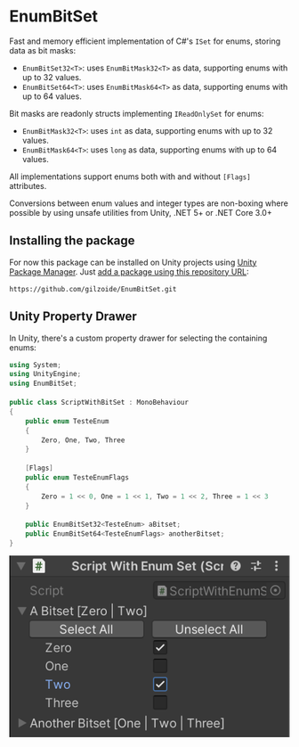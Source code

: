 # EnumBitSet
Fast and memory efficient implementation of C#'s `ISet` for enums, storing data
as bit masks:
- `EnumBitSet32<T>`: uses `EnumBitMask32<T>` as data, supporting enums with up to 32 values.
- `EnumBitSet64<T>`: uses `EnumBitMask64<T>` as data, supporting enums with up to 64 values.

Bit masks are readonly structs implementing `IReadOnlySet` for enums:
- `EnumBitMask32<T>`: uses `int` as data, supporting enums with up to 32 values.
- `EnumBitMask64<T>`: uses `long` as data, supporting enums with up to 64 values.

All implementations support enums both with and without `[Flags]` attributes.

Conversions between enum values and integer types are non-boxing where possible
by using unsafe utilities from Unity, .NET 5+ or .NET Core 3.0+


## Installing the package
For now this package can be installed on Unity projects using [Unity Package Manager](https://docs.unity3d.com/Manual/Packages.html).
Just [add a package using this repository URL](https://docs.unity3d.com/Manual/upm-ui-giturl.html):

```
https://github.com/gilzoide/EnumBitSet.git
```


## Unity Property Drawer
In Unity, there's a custom property drawer for selecting the containing enums:

```cs
using System;
using UnityEngine;
using EnumBitSet;

public class ScriptWithBitSet : MonoBehaviour
{
    public enum TesteEnum
    {
        Zero, One, Two, Three
    }

    [Flags]
    public enum TesteEnumFlags
    {
        Zero = 1 << 0, One = 1 << 1, Two = 1 << 2, Three = 1 << 3
    }
    
    public EnumBitSet32<TesteEnum> aBitset;
    public EnumBitSet64<TesteEnumFlags> anotherBitset;
}
```

![](Extras~/CustomDrawer.png)